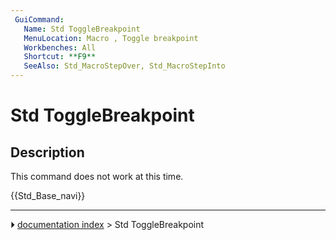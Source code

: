 ```yaml
---
 GuiCommand:
   Name: Std ToggleBreakpoint
   MenuLocation: Macro , Toggle breakpoint
   Workbenches: All
   Shortcut: **F9**
   SeeAlso: Std_MacroStepOver, Std_MacroStepInto
---
```


# Std ToggleBreakpoint

## Description

This command does not work at this time.




 {{Std_Base_navi}}



---
⏵ [documentation index](../README.md) > Std ToggleBreakpoint
